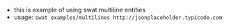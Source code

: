 - this is example of using swat multiline entities
- usage: `swat examples/multilines http://jsonplaceholder.typicode.com`


